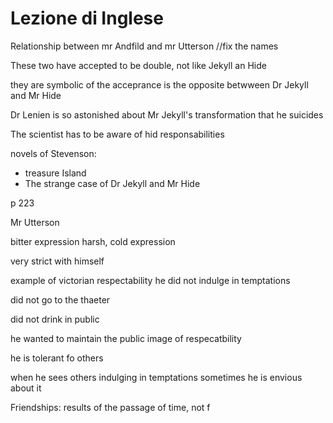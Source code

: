 # Lezione di Inglese

Relationship between mr Andfild and mr Utterson //fix the names

These two have accepted to be double, not like Jekyll an Hide

they are symbolic of the acceprance 
is the opposite betwween Dr Jekyll and Mr Hide

Dr Lenien is so astonished about Mr Jekyll's transformation that he suicides

The scientist has to be aware of hid responsabilities


novels of Stevenson:
* treasure Island
* The strange case of Dr Jekyll and Mr Hide

p 223

Mr Utterson

bitter expression
harsh, cold expression

very strict with himself

example of victorian respectability
he did not indulge in temptations


did not go to the thaeter 

did not drink in public

he wanted to maintain the public image of respecatbility

he is tolerant fo others


when he sees others indulging in temptations sometimes he is envious about it


Friendships: results of the passage of time, not f
<!--stackedit_data:
eyJoaXN0b3J5IjpbOTc1OTQ2NzczLC00MTY0NTExMDksLTEyNT
g4OTA3MjUsLTIwNTE1MTg2NSwxMTkyNzI5NDgzLDI0NzUxMTUw
NSwxMjI1ODQ0OTgyXX0=
-->